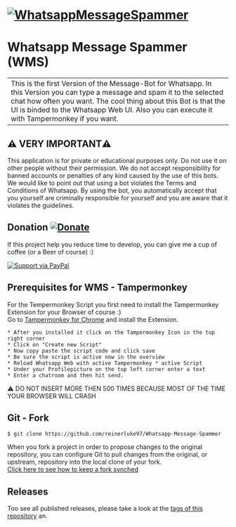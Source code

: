# [![WhatsappMessageSpammer](https://img.youtube.com/vi/kxhnl0wKfkA/0.jpg)](https://www.youtube.com/watch?v=kxhnl0wKfkA)

# Whatsapp Message Spammer (WMS)
<table>
<tr>
<td>
  This is the first Version of the Message-Bot for Whatsapp. In this Version you can type a message and spam it to the selected chat how often you want. The cool thing about this Bot is that the UI is binded to the Whatsapp Web UI. Also you can execute it with Tampermonkey if you want.
</td>
</tr>
</table>

## :warning: VERY IMPORTANT:warning:
This application is for private or educational purposes only. Do not use it on other people without their permission.
We do not accept responsibility for banned accounts or penalties of any kind caused by the use of this bots. We would like to point out that using a bot violates the Terms and Conditions of Whatsapp. By using the bot, you automatically accept that you yourself are criminally responsible for yourself and you are aware that it violates the guidelines.
</br >
## Donation [![Donate](https://img.shields.io/badge/Donate-PayPal-green.svg)](https://www.paypal.me/LukasReiner/) 
If this project help you reduce time to develop, you can give me a cup of coffee (or a Beer of course) :)

[![Support via PayPal](https://cdn.rawgit.com/twolfson/paypal-github-button/1.0.0/dist/button.svg)](https://www.paypal.me/LukasReiner/) 

## Prerequisites for WMS - Tampermonkey

For the Tempermonkey Script you first need to install the Tampermonkey Extension for your Browser of course :)</br >
Go to [Tampermonkey for Chrome](https://chrome.google.com/webstore/detail/tampermonkey/dhdgffkkebhmkfjojejmpbldmpobfkfo?hl=en) and install the Extension.

```
* After you installed it click on the Tampermonkey Icon in the top right corner
* Click on "Create new Script"
* Now copy paste the script code and click save
* Be sure the script is active now in the overview
* Reload Whatsapp Web with active Tampermonkey * active Script
* Under your Profilepicture on the top left corner enter a text
* Enter a chatroom and then hit send.
```
:warning: DO NOT INSERT MORE THEN 500 TIMES BECAUSE MOST OF THE TIME YOUR BROWSER WILL CRASH
</br >
## Git - Fork

```
$ git clone https://github.com/reinerluke97/Whatsapp-Message-Spammer
```
When you fork a project in order to propose changes to the original repository, you can configure Git to pull changes from the original, or upstream, repository into the local clone of your fork.</br >
[Click here to see how to keep a fork synched](https://help.github.com/articles/fork-a-repo/)

## Releases

Too see all published releases, please take a look at the [tags of this repository](https://github.com/reinerluke97/Whatsapp-Message-Spammer/tags) an.

